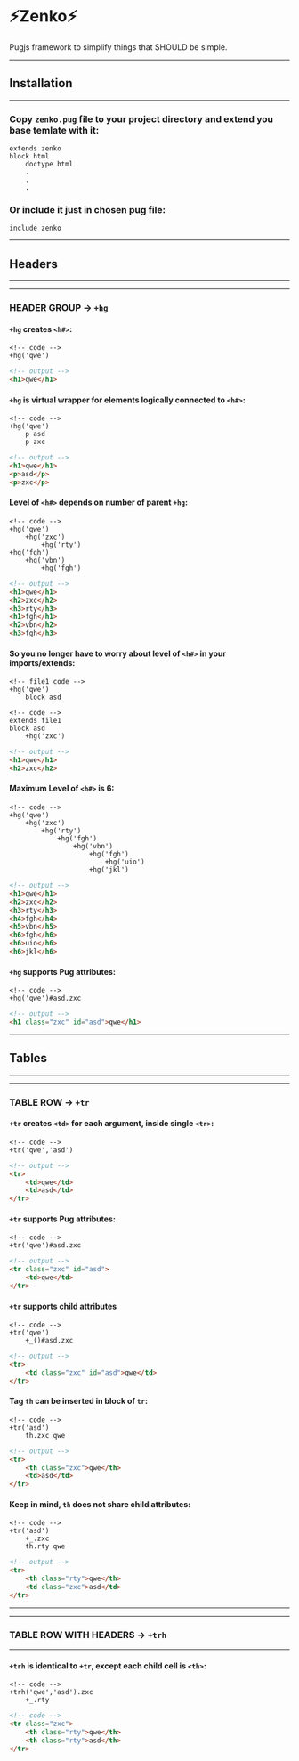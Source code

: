 # ⚡Zenko⚡

Pugjs framework to simplify things that SHOULD be simple.

---
## Installation
---

### Copy `zenko.pug` file to your project directory and extend you base temlate with it:
```pug
extends zenko
block html
    doctype html
    .
    .
    .
```
### Or include it just in chosen pug file:
```pug
include zenko
```


---
## Headers
---

---
### HEADER GROUP -> `+hg`


#### `+hg` creates `<h#>`:
```pug
<!-- code -->
+hg('qwe')
```
```html
<!-- output -->
<h1>qwe</h1>
```

#### `+hg` is virtual wrapper for elements logically connected to `<h#>`:
```pug
<!-- code -->
+hg('qwe')
    p asd
    p zxc
```
```html
<!-- output -->
<h1>qwe</h1>
<p>asd</p>
<p>zxc</p>
```

#### Level of `<h#>` depends on number of parent `+hg`:
```pug
<!-- code -->
+hg('qwe')
    +hg('zxc')
        +hg('rty')
+hg('fgh')
    +hg('vbn')
        +hg('fgh')
```
```html
<!-- output -->
<h1>qwe</h1>
<h2>zxc</h2>
<h3>rty</h3>
<h1>fgh</h1>
<h2>vbn</h2>
<h3>fgh</h3>
```

#### So you no longer have to worry about level of `<h#>` in your imports/extends:
```pug
<!-- file1 code -->
+hg('qwe')
    block asd
```
```pug
<!-- code -->
extends file1
block asd
    +hg('zxc')
```
```html
<!-- output -->
<h1>qwe</h1>
<h2>zxc</h2>
```

#### Maximum Level of `<h#>` is 6:
```pug
<!-- code -->
+hg('qwe')
    +hg('zxc')
        +hg('rty')
            +hg('fgh')
                +hg('vbn')
                    +hg('fgh')
                        +hg('uio')
                    +hg('jkl')
```
```html
<!-- output -->
<h1>qwe</h1>
<h2>zxc</h2>
<h3>rty</h3>
<h4>fgh</h4>
<h5>vbn</h5>
<h6>fgh</h6>
<h6>uio</h6>
<h6>jkl</h6>
```

#### `+hg` supports Pug attributes:
```pug
<!-- code -->
+hg('qwe')#asd.zxc
```
```html
<!-- output -->
<h1 class="zxc" id="asd">qwe</h1>
```




---
## Tables
---

---
### TABLE ROW -> `+tr`


#### `+tr` creates `<td>` for each argument, inside single `<tr>`:
```pug
<!-- code -->
+tr('qwe','asd')
```
```html
<!-- output -->
<tr>
    <td>qwe</td>
    <td>asd</td>
</tr>
```


#### `+tr` supports Pug attributes:
```pug
<!-- code -->
+tr('qwe')#asd.zxc
```
```html
<!-- output -->
<tr class="zxc" id="asd">
    <td>qwe</td>
</tr>
```


#### `+tr` supports child attributes
```pug
<!-- code -->
+tr('qwe')
    +_()#asd.zxc
```
```html
<!-- output -->
<tr>
    <td class="zxc" id="asd">qwe</td>
</tr>
```
#### Tag `th` can be inserted in block of `tr`:
```pug
<!-- code -->
+tr('asd')
    th.zxc qwe
```
```html
<!-- output -->
<tr>
    <th class="zxc">qwe</th>
    <td>asd</td>
</tr>
```
#### Keep in mind, `th` does not share child attributes:
```pug
<!-- code -->
+tr('asd')
    +_.zxc
    th.rty qwe
```
```html
<!-- output -->
<tr>
    <th class="rty">qwe</th>
    <td class="zxc">asd</td>
</tr>
```
---
---
### TABLE ROW WITH HEADERS -> `+trh`
---
#### `+trh` is identical to `+tr`, except each child cell is `<th>`:
```pug
<!-- code -->
+trh('qwe','asd').zxc
    +_.rty
```
```html
<!-- code -->
<tr class="zxc">
    <th class="rty">qwe</th>
    <th class="rty">asd</th>
</tr>
```

